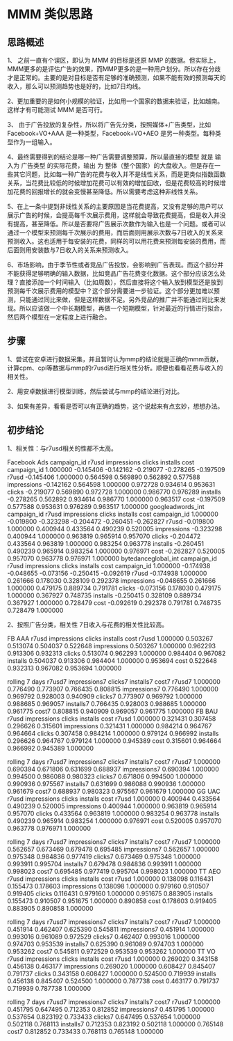# MMM 类似思路

## 思路概述

1、 之前一直有个误区，即认为 MMM 的目标是还原 MMP 的数据。但实际上，MMM更多的是评估广告的效果，而MMP更多的是一种用户划分。所以存在分歧才是正常的。主要的是对目标是否有足够的准确预测，如果不能有效的预测每天的收入，那么可以预测趋势也是好的，比如7日均线。

2、更加重要的是如何小规模的验证，比如用一个国家的数据来验证，比如越南。这样才有可能测试 MMM 是否可行。 

3、 由于广告投放的复杂性，所以将广告先分类，按照媒体+广告类型，比如 Facebook+VO+AAA 是一种类型，Facebook+VO+AEO 是另一种类型。每种类型作为一组输入。

4、最终需要得到的结论是哪一种广告需要调整预算，所以最直接的模型 就是 输入为 广告类型 的实际花费，输出 为 整体（整个国家）的大盘收入。但是存在一些其它问题，比如每一种广告的花费与收入并不是线性关系，而是更类似指数函数关系，当花费比较低的时候增加花费可以有效的增加回收，但是花费较高的时候增加花费的回报增长的就会变慢甚至降低。所以需要考虑这种非线性关系。

5、在上一条中提到非线性关系的主要原因是当花费提高，又没有足够的用户可以展示广告的时候，会提高每千次展示费用，这样就会导致花费提高，但是收入并没有提高，甚至降低。所以是否要将广告展示次数作为输入也是一个问题。或者可以通过一个模型来预测每千次展示的费用，而后面则用展示次数与7日收入的关系来预测收入。这也适用于每安装的花费，同样的可以用花费来预测每安装的费用，而后面则用安装数与7日收入的关系来预测收入。

6、市场影响，由于季节性或者竞品广告投放，会影响到广告表现。而这个部分并不能获得足够明确的输入数据，比如竞品广告花费变化数据。这个部分应该怎么处理？直接添加一个时间输入（比如周数），然后直接将这个输入放到模型还是放到预测每千次展示费用的模型中？这个部分需要进一步验证。这个部分更加难以预测，只能通过同比来做，但是这样数据不足。另外竞品的推广并不能通过同比来发现。所以应该做一个中长期模型，再做一个短期模型，针对最近的行情进行拟合，然后两个模型在一定程度上进行融合。

## 步骤

1、尝试在安卓进行数据采集，并且暂时认为mmp的结论就是正确的mmm贡献，计算cpm、cpi等数据与mmp的r7usd进行相关性分析。顺便也看看花费与收入的相关性。

2、用安卓数据进行模型训练，然后尝试与mmp的结论进行对比。

3、如果有差异，看看是否可以有正确的趋势，这个说起来有点玄妙，想想办法。

## 初步结论

1、相关性：与r7usd相关的性都不太高。

Facebook Ads
             campaign_id     r7usd  impressions    clicks  installs      cost
campaign_id     1.000000 -0.145406    -0.142162 -0.219077 -0.278265 -0.197509
r7usd          -0.145406  1.000000     0.564598  0.569890  0.562892  0.577588
impressions    -0.142162  0.564598     1.000000  0.972728  0.934614  0.953631
clicks         -0.219077  0.569890     0.972728  1.000000  0.986770  0.976289
installs       -0.278265  0.562892     0.934614  0.986770  1.000000  0.963517
cost           -0.197509  0.577588     0.953631  0.976289  0.963517  1.000000
googleadwords_int
             campaign_id     r7usd  impressions    clicks  installs      cost
campaign_id     1.000000 -0.019800    -0.323298 -0.204472 -0.260451 -0.262827
r7usd          -0.019800  1.000000     0.400944  0.433564  0.490239  0.520005
impressions    -0.323298  0.400944     1.000000  0.963819  0.965914  0.957070
clicks         -0.204472  0.433564     0.963819  1.000000  0.983254  0.963778
installs       -0.260451  0.490239     0.965914  0.983254  1.000000  0.976971
cost           -0.262827  0.520005     0.957070  0.963778  0.976971  1.000000
bytedanceglobal_int
             campaign_id     r7usd  impressions    clicks  installs      cost
campaign_id     1.000000 -0.174938    -0.048655 -0.073156 -0.250415 -0.092619
r7usd          -0.174938  1.000000     0.261666  0.178030  0.328109  0.292378
impressions    -0.048655  0.261666     1.000000  0.479175  0.889734  0.791781
clicks         -0.073156  0.178030     0.479175  1.000000  0.367927  0.748735
installs       -0.250415  0.328109     0.889734  0.367927  1.000000  0.728479
cost           -0.092619  0.292378     0.791781  0.748735  0.728479  1.000000

2、按照广告分类，相关性
7日收入与花费的相关性比较高。

FB AAA
                r7usd  impressions    clicks  installs      cost
r7usd        1.000000     0.503267  0.513074  0.504037  0.522648
impressions  0.503267     1.000000  0.962293  0.913306  0.932313
clicks       0.513074     0.962293  1.000000  0.984404  0.967082
installs     0.504037     0.913306  0.984404  1.000000  0.953694
cost         0.522648     0.932313  0.967082  0.953694  1.000000


rolling 7 days
                r7usd7  impressions7   clicks7  installs7     cost7
r7usd7        1.000000      0.776490  0.773907   0.766435  0.808815
impressions7  0.776490      1.000000  0.969792   0.928003  0.940909
clicks7       0.773907      0.969792  1.000000   0.988685  0.969057
installs7     0.766435      0.928003  0.988685   1.000000  0.961775
cost7         0.808815      0.940909  0.969057   0.961775  1.000000
FB BAU
                r7usd  impressions    clicks  installs      cost
r7usd        1.000000     0.321431  0.307458  0.296626  0.315601
impressions  0.321431     1.000000  0.984214  0.964767  0.964664
clicks       0.307458     0.984214  1.000000  0.979124  0.966992
installs     0.296626     0.964767  0.979124  1.000000  0.945389
cost         0.315601     0.964664  0.966992  0.945389  1.000000


rolling 7 days
                r7usd7  impressions7   clicks7  installs7     cost7
r7usd7        1.000000      0.690394  0.671806   0.631699  0.688937
impressions7  0.690394      1.000000  0.994500   0.986088  0.980323
clicks7       0.671806      0.994500  1.000000   0.990936  0.975567
installs7     0.631699      0.986088  0.990936   1.000000  0.961679
cost7         0.688937      0.980323  0.975567   0.961679  1.000000
GG UAC
                r7usd  impressions    clicks  installs      cost
r7usd        1.000000     0.400944  0.433564  0.490239  0.520005
impressions  0.400944     1.000000  0.963819  0.965914  0.957070
clicks       0.433564     0.963819  1.000000  0.983254  0.963778
installs     0.490239     0.965914  0.983254  1.000000  0.976971
cost         0.520005     0.957070  0.963778  0.976971  1.000000


rolling 7 days
                r7usd7  impressions7   clicks7  installs7     cost7
r7usd7        1.000000      0.562657  0.673469   0.679478  0.695485
impressions7  0.562657      1.000000  0.975348   0.984836  0.977419
clicks7       0.673469      0.975348  1.000000   0.993911  0.995704
installs7     0.679478      0.984836  0.993911   1.000000  0.998023
cost7         0.695485      0.977419  0.995704   0.998023  1.000000
TT AEO
                r7usd  impressions    clicks  installs      cost
r7usd        1.000000     0.138098  0.116431  0.155473  0.178603
impressions  0.138098     1.000000  0.979160  0.910507  0.919405
clicks       0.116431     0.979160  1.000000  0.951675  0.883905
installs     0.155473     0.910507  0.951675  1.000000  0.890858
cost         0.178603     0.919405  0.883905  0.890858  1.000000


rolling 7 days
                r7usd7  impressions7   clicks7  installs7     cost7
r7usd7        1.000000      0.451914  0.462407   0.625390  0.545811
impressions7  0.451914      1.000000  0.993016   0.961089  0.972529
clicks7       0.462407      0.993016  1.000000   0.974703  0.953539
installs7     0.625390      0.961089  0.974703   1.000000  0.953262
cost7         0.545811      0.972529  0.953539   0.953262  1.000000
TT VO
                r7usd  impressions    clicks  installs      cost
r7usd        1.000000     0.269020  0.343158  0.456138  0.463177
impressions  0.269020     1.000000  0.608427  0.845407  0.791737
clicks       0.343158     0.608427  1.000000  0.524500  0.719939
installs     0.456138     0.845407  0.524500  1.000000  0.787738
cost         0.463177     0.791737  0.719939  0.787738  1.000000


rolling 7 days
                r7usd7  impressions7   clicks7  installs7     cost7
r7usd7        1.000000      0.451795  0.647495   0.712353  0.812852
impressions7  0.451795      1.000000  0.537654   0.823192  0.733433
clicks7       0.647495      0.537654  1.000000   0.502118  0.768113
installs7     0.712353      0.823192  0.502118   1.000000  0.765148
cost7         0.812852      0.733433  0.768113   0.765148  1.000000
